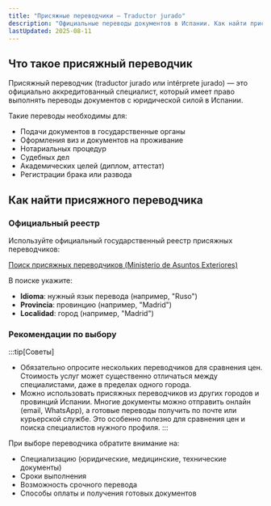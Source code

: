 ```yaml
---
title: "Присяжные переводчики — Traductor jurado"
description: "Официальные переводы документов в Испании. Как найти присяжного переводчика и где заказать нотариальные переводы."
lastUpdated: 2025-08-11
---
```


## Что такое присяжный переводчик

Присяжный переводчик (traductor jurado или intérprete jurado) — это официально аккредитованный специалист, который имеет право выполнять переводы документов с юридической силой в Испании.

Такие переводы необходимы для:
- Подачи документов в государственные органы
- Оформления виз и документов на проживание
- Нотариальных процедур
- Судебных дел
- Академических целей (диплом, аттестат)
- Регистрации брака или развода

## Как найти присяжного переводчика

### Официальный реестр

Используйте официальный государственный реестр присяжных переводчиков:

[Поиск присяжных переводчиков (Ministerio de Asuntos Exteriores)](https://www.exteriores.gob.es/es/ServiciosAlCiudadano/Paginas/Buscador-STIJ.aspx)

В поиске укажите:
- **Idioma**: нужный язык перевода (например, "Ruso")
- **Provincia**: провинцию (например, "Madrid")
- **Localidad**: город (например, "Madrid")

### Рекомендации по выбору

:::tip[Советы]
- Обязательно опросите нескольких переводчиков для сравнения цен. Стоимость услуг может существенно отличаться между специалистами, даже в пределах одного города.
- Можно использовать присяжных переводчиков из других городов и провинций Испании. Многие документы можно отправить онлайн (email, WhatsApp), а готовые переводы получить по почте или курьерской службе. Это особенно полезно для сравнения цен и поиска специалистов нужного профиля.
:::

При выборе переводчика обратите внимание на:
- Специализацию (юридические, медицинские, технические документы)
- Сроки выполнения
- Возможность срочного перевода
- Способы оплаты и получения готовых документов
